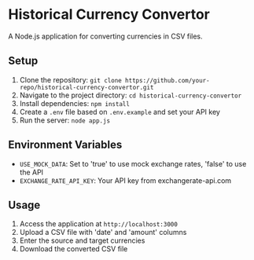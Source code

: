 # Historical Currency Convertor

A Node.js application for converting currencies in CSV files.

## Setup

1. Clone the repository: `git clone https://github.com/your-repo/historical-currency-convertor.git`
2. Navigate to the project directory: `cd historical-currency-convertor`
3. Install dependencies: `npm install`
4. Create a `.env` file based on `.env.example` and set your API key
5. Run the server: `node app.js`

## Environment Variables

- `USE_MOCK_DATA`: Set to 'true' to use mock exchange rates, 'false' to use the API
- `EXCHANGE_RATE_API_KEY`: Your API key from exchangerate-api.com

## Usage

1. Access the application at `http://localhost:3000`
2. Upload a CSV file with 'date' and 'amount' columns
3. Enter the source and target currencies
4. Download the converted CSV file
